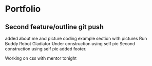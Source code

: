 # Portfolio

## Second feature/outline git push
added about me and picture
coding example section with pictures
    Run Buddy
    Robot Gladiator
    Under construction using self pic
    Second construction using self pic
added footer.

Working on css with mentor tonight